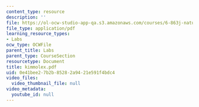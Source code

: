 ```yaml
---
content_type: resource
description: ''
file: https://ol-ocw-studio-app-qa.s3.amazonaws.com/courses/6-863j-natural-language-and-the-computer-representation-of-knowledge-spring-2003/0e41bee27b2b85282a9421e591f4bdc4_kimmolex.pdf
file_type: application/pdf
learning_resource_types:
- Labs
ocw_type: OCWFile
parent_title: Labs
parent_type: CourseSection
resourcetype: Document
title: kimmolex.pdf
uid: 0e41bee2-7b2b-8528-2a94-21e591f4bdc4
video_files:
  video_thumbnail_file: null
video_metadata:
  youtube_id: null
---
```

